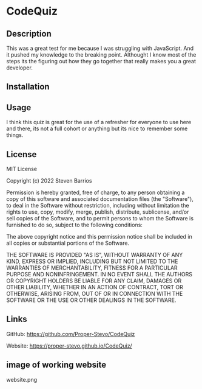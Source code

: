 # CodeQuiz

## Description

This was a great test for me because I was struggling with JavaScript. And it pushed my knowledge to the breaking point. Althought I know most of the steps its the figuring out how they go together that really makes you a great developer. 


## Installation
## Usage

I think this quiz is great for the use of a refresher for everyone to use here and there, its not a full cohort or anything but its nice to remember some things. 

## License
MIT License

Copyright (c) 2022 Steven Barrios

Permission is hereby granted, free of charge, to any person obtaining a copy
of this software and associated documentation files (the "Software"), to deal
in the Software without restriction, including without limitation the rights
to use, copy, modify, merge, publish, distribute, sublicense, and/or sell
copies of the Software, and to permit persons to whom the Software is
furnished to do so, subject to the following conditions:

The above copyright notice and this permission notice shall be included in all
copies or substantial portions of the Software.

THE SOFTWARE IS PROVIDED "AS IS", WITHOUT WARRANTY OF ANY KIND, EXPRESS OR
IMPLIED, INCLUDING BUT NOT LIMITED TO THE WARRANTIES OF MERCHANTABILITY,
FITNESS FOR A PARTICULAR PURPOSE AND NONINFRINGEMENT. IN NO EVENT SHALL THE
AUTHORS OR COPYRIGHT HOLDERS BE LIABLE FOR ANY CLAIM, DAMAGES OR OTHER
LIABILITY, WHETHER IN AN ACTION OF CONTRACT, TORT OR OTHERWISE, ARISING FROM,
OUT OF OR IN CONNECTION WITH THE SOFTWARE OR THE USE OR OTHER DEALINGS IN THE
SOFTWARE.


## Links
 GitHub: 
 https://github.com/Proper-Stevo/CodeQuiz

 Website:
 https://proper-stevo.github.io/CodeQuiz/

 ## image of working website

website.png
